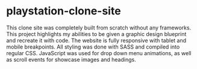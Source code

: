 # playstation-clone-site

This clone site was completely built from scratch without any frameworks. This project highlights my abilities to be given a graphic design blueprint and recreate it with code. The website is fully responsive with tablet and mobile breakpoints. All styling was done with SASS and compiled into regular CSS. JavaScript was used for drop down menu animations, as well as scroll events for showcase images and headings.
